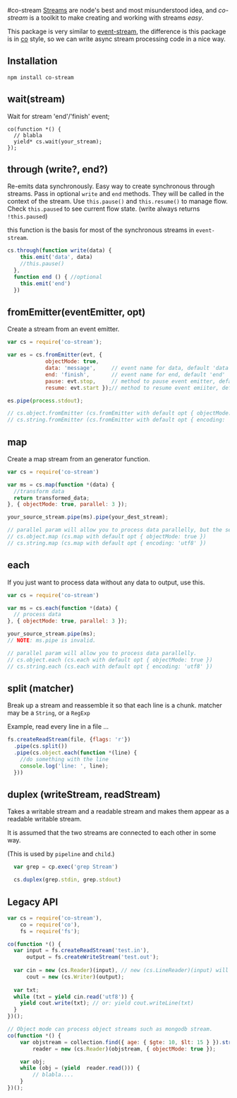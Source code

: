 #co-stream
[Streams](http://nodejs.org/api/stream.html "Stream") are node's best and most misunderstood idea, and _<em>co-stream</em>_ is a toolkit to make creating and working with streams <em>easy</em>. 

This package is very similar to [event-stream](https://github.com/dominictarr/event-stream), the difference is this package is in [co](https://github.com/tj/co) style, so we can write async stream processing code in a nice way.

## Installation
```
npm install co-stream
```

## wait(stream)

Wait for stream 'end'/'finish' event;

```
co(function *() {
  // blabla
  yield* cs.wait(your_stream);
});
```

## through (write?, end?)

Re-emits data synchronously. Easy way to create synchronous through streams.
Pass in optional `write` and `end` methods. They will be called in the 
context of the stream. Use `this.pause()` and `this.resume()` to manage flow.
Check `this.paused` to see current flow state. (write always returns `!this.paused`)

this function is the basis for most of the synchronous streams in `event-stream`.

``` js
cs.through(function write(data) {
    this.emit('data', data)
    //this.pause() 
  },
  function end () { //optional
    this.emit('end')
  })
```

## fromEmitter(eventEmitter, opt)

Create a stream from an event emitter.

``` js
var cs = require('co-stream');

var es = cs.fromEmitter(evt, {
            objectMode: true,
            data: 'message',     // event name for data, default 'data'
            end: 'finish',       // event name for end, default 'end'
            pause: evt.stop,     // method to pause event emitter, default evt.pause || function () {}
            resume: evt.start });// method to resume event emiiter, default evt.resume || function () {}

es.pipe(process.stdout);

// cs.object.fromEmitter (cs.fromEmitter with default opt { objectMode: true })
// cs.string.fromEmitter (cs.fromEmitter with default opt { encoding: 'utf8' })
```

## map

Create a map stream from an generator function.  

``` js
var cs = require('co-stream')

var ms = cs.map(function *(data) {
  //transform data
  return transformed_data;
}, { objectMode: true, parallel: 3 });

your_source_stream.pipe(ms).pipe(your_dest_stream);

// parallel param will allow you to process data parallelly, but the sequence of data may be changed if you have async call in the processor.
// cs.object.map (cs.map with default opt { objectMode: true })
// cs.string.map (cs.map with default opt { encoding: 'utf8' })
```

## each

If you just want to process data without any data to output, use this.

``` js
var cs = require('co-stream')

var ms = cs.each(function *(data) {
  // process data
}, { objectMode: true, parallel: 3 });

your_source_stream.pipe(ms);
// NOTE: ms.pipe is invalid.

// parallel param will allow you to process data parallelly.
// cs.object.each (cs.each with default opt { objectMode: true })
// cs.string.each (cs.each with default opt { encoding: 'utf8' })
```

## split (matcher)

Break up a stream and reassemble it so that each line is a chunk. matcher may be a `String`, or a `RegExp` 

Example, read every line in a file ...

``` js
fs.createReadStream(file, {flags: 'r'})
  .pipe(cs.split())
  .pipe(cs.object.each(function *(line) {
    //do something with the line 
    console.log('line: ', line);
  }))
```

## duplex (writeStream, readStream)

Takes a writable stream and a readable stream and makes them appear as a readable writable stream.

It is assumed that the two streams are connected to each other in some way.  

(This is used by `pipeline` and `child`.)

``` js
  var grep = cp.exec('grep Stream')

  cs.duplex(grep.stdin, grep.stdout)
```

## Legacy API

```javascript
var cs = require('co-stream'),
    co = require('co'),
    fs = require('fs');

co(function *() {
  var input = fs.createReadStream('test.in'),
      output = fs.createWriteStream('test.out');
      
  var cin = new (cs.Reader)(input), // new (cs.LineReader)(input) will create a line reader.
      cout = new (cs.Writer)(output);
      
  var txt;
  while (txt = yield cin.read('utf8')) {
    yield cout.write(txt); // or: yield cout.writeLine(txt)
  }
})();

// Object mode can process object streams such as mongodb stream.
co(function *() {
    var objstream = collection.find({ age: { $gte: 10, $lt: 15 } }).stream(),
        reader = new (cs.Reader)(objstream, { objectMode: true });

    var obj;
    while (obj = (yield  reader.read())) {
        // blabla....
    }
})();
```

